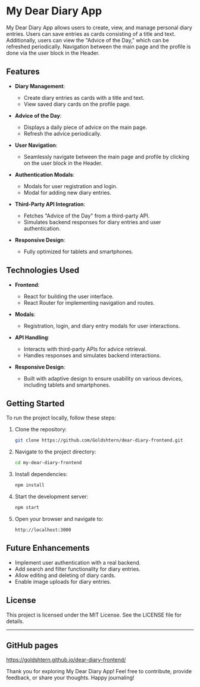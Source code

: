 # My Dear Diary App

My Dear Diary App allows users to create, view, and manage personal diary entries. Users can save entries as cards consisting of a title and text. Additionally, users can view the "Advice of the Day," which can be refreshed periodically. Navigation between the main page and the profile is done via the user block in the Header.

## Features

- **Diary Management**:

  - Create diary entries as cards with a title and text.
  - View saved diary cards on the profile page.

- **Advice of the Day**:

  - Displays a daily piece of advice on the main page.
  - Refresh the advice periodically.

- **User Navigation**:

  - Seamlessly navigate between the main page and profile by clicking on the user block in the Header.

- **Authentication Modals**:

  - Modals for user registration and login.
  - Modal for adding new diary entries.

- **Third-Party API Integration**:

  - Fetches "Advice of the Day" from a third-party API.
  - Simulates backend responses for diary entries and user authentication.

- **Responsive Design**:
  - Fully optimized for tablets and smartphones.

## Technologies Used

- **Frontend**:

  - React for building the user interface.
  - React Router for implementing navigation and routes.

- **Modals**:

  - Registration, login, and diary entry modals for user interactions.

- **API Handling**:

  - Interacts with third-party APIs for advice retrieval.
  - Handles responses and simulates backend interactions.

- **Responsive Design**:
  - Built with adaptive design to ensure usability on various devices, including tablets and smartphones.

## Getting Started

To run the project locally, follow these steps:

1. Clone the repository:

   ```bash
   git clone https://github.com/Goldshtern/dear-diary-frontend.git
   ```

2. Navigate to the project directory:

   ```bash
   cd my-dear-diary-frontend
   ```

3. Install dependencies:

   ```bash
   npm install
   ```

4. Start the development server:

   ```bash
   npm start
   ```

5. Open your browser and navigate to:
   ```
   http://localhost:3000
   ```

## Future Enhancements

- Implement user authentication with a real backend.
- Add search and filter functionality for diary entries.
- Allow editing and deleting of diary cards.
- Enable image uploads for diary entries.

## License

This project is licensed under the MIT License. See the LICENSE file for details.

---

## GitHub pages

https://goldshtern.github.io/dear-diary-frontend/

Thank you for exploring My Dear Diary App! Feel free to contribute, provide feedback, or share your thoughts. Happy journaling!
